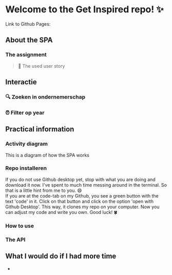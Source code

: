 #  Welcome to the Get Inspired repo! ✨

Link to Github Pages: 

##

## About the SPA
### The assignment


>  💬 The used user story <br>
> 

## Interactie 
### 🔍 Zoeken in ondernemerschap 

### ⏰ Filter op year 




## Practical information
### Activity diagram
This is a diagram of how the SPA works <br>



### Repo installeren
If you do not use Github desktop yet, stop with what you are doing and download it now. I've spent to much time messing around in the terminal. So that is a little hint from me to you. 😄 <br>
If you are at the code-tab on my Github, you see a green button with the text 'code' in it. Click on that button and click on the option 'open with Github Desktop'. This way, it clones my repo on your computer. Now you can adjust my code and write you own. Good luck! 🍀

### How to use

### The API



## What I would do if I had more time
- 

